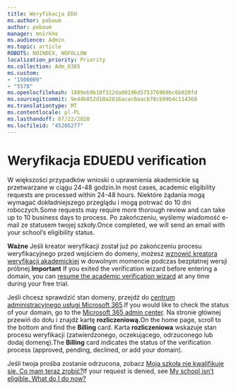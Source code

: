 ```yaml
---
title: Weryfikacja EDU
ms.author: pebaum
author: pebaum
manager: mnirkhe
ms.audience: Admin
ms.topic: article
ROBOTS: NOINDEX, NOFOLLOW
localization_priority: Priority
ms.collection: Adm_O365
ms.custom:
- "1500009"
- "5578"
ms.openlocfilehash: 1889eb9b18f312da00196d575376960bc6b028fd
ms.sourcegitcommit: 9e44b852d18a2816acac0aacb78cb99b4c114368
ms.translationtype: MT
ms.contentlocale: pl-PL
ms.lasthandoff: 07/22/2020
ms.locfileid: "45205277"
---
```

# <a name="edu-verification"></a><span data-ttu-id="0786d-102">Weryfikacja EDU</span><span class="sxs-lookup"><span data-stu-id="0786d-102">EDU verification</span></span>

<span data-ttu-id="0786d-103">W większości przypadków wnioski o uprawnienia akademickie są przetwarzane w ciągu 24-48 godzin.</span><span class="sxs-lookup"><span data-stu-id="0786d-103">In most cases, academic eligibility requests are processed within 24-48 hours.</span></span> <span data-ttu-id="0786d-104">Niektóre żądania mogą wymagać dokładniejszego przeglądu i mogą potrwać do 10 dni roboczych.</span><span class="sxs-lookup"><span data-stu-id="0786d-104">Some requests may require more thorough review and can take up to 10 business days to process.</span></span> <span data-ttu-id="0786d-105">Po zakończeniu, wyślemy wiadomość e-mail ze statusem twojej szkoły.</span><span class="sxs-lookup"><span data-stu-id="0786d-105">Once completed, we will send an email with your school’s eligibility status.</span></span>

<span data-ttu-id="0786d-106">**Ważne** Jeśli kreator weryfikacji został już po zakończeniu procesu weryfikacyjnego przed wejściem do domeny, możesz [wznowić kreatora weryfikacji akademickiej](https://go.microsoft.com/fwlink/p/?linkid=2135255) w dowolnym momencie podczas bezpłatnej wersji próbnej.</span><span class="sxs-lookup"><span data-stu-id="0786d-106">**Important** If you exited the verification wizard before entering a domain, you can [resume the academic verification wizard](https://go.microsoft.com/fwlink/p/?linkid=2135255) at any time during your free trial.</span></span>

<span data-ttu-id="0786d-107">Jeśli chcesz sprawdzić stan domeny, przejdź do [centrum administracyjnego usługi Microsoft 365](https://go.microsoft.com/fwlink/p/?linkid=2024339).</span><span class="sxs-lookup"><span data-stu-id="0786d-107">If you would like to check the status of your domain, go to the [Microsoft 365 admin center](https://go.microsoft.com/fwlink/p/?linkid=2024339).</span></span> <span data-ttu-id="0786d-108">Na stronie głównej przewiń do dołu i znajdź kartę **rozliczeniową.**</span><span class="sxs-lookup"><span data-stu-id="0786d-108">On the home page, scroll to the bottom and find the **Billing** card.</span></span> <span data-ttu-id="0786d-109">Karta **rozliczeniowa** wskazuje stan procesu weryfikacji (zatwierdzonego, oczekującego, odrzuconego lub dodaj domenę).</span><span class="sxs-lookup"><span data-stu-id="0786d-109">The **Billing** card indicates the status of the verification process (approved, pending, declined, or add your domain).</span></span>

<span data-ttu-id="0786d-110">Jeśli twoja prośba zostanie odrzucona, zobacz [Moja szkoła nie kwalifikuje się. Co mam teraz zrobić?](https://docs.microsoft.com/microsoft-365/commerce/subscriptions/verify-academic-eligibility#my-school-isnt-eligible-what-do-i-do-now)</span><span class="sxs-lookup"><span data-stu-id="0786d-110">If your request is denied, see [My school isn’t eligible. What do I do now?](https://docs.microsoft.com/microsoft-365/commerce/subscriptions/verify-academic-eligibility#my-school-isnt-eligible-what-do-i-do-now)</span></span>